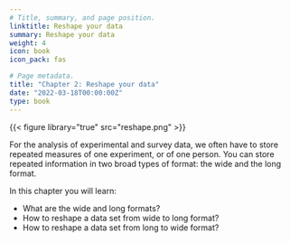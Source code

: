 ```yaml
---
# Title, summary, and page position.
linktitle: Reshape your data
summary: Reshape your data
weight: 4
icon: book
icon_pack: fas

# Page metadata.
title: "Chapter 2: Reshape your data"
date: "2022-03-18T00:00:00Z"
type: book  
---
```


{{< figure library="true" src="reshape.png" >}}  

For the analysis of experimental and survey data, we often have to store repeated measures of one experiment, or of one person. You can store repeated information in two broad types of format: the wide and the long format. 

In this chapter you will learn:

+ What are the wide and long formats?
+ How to reshape a data set from wide to long format?
+ How to reshape a data set from long to wide format?






